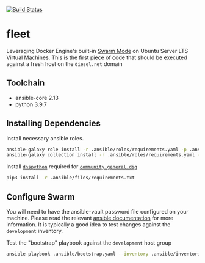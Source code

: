 [![Build Status](https://drone.kiwi-labs.net/api/badges/Diesel-Net/fleet/status.svg)](https://drone.kiwi-labs.net/Diesel-Net/fleet)

# fleet
Leveraging Docker Engine's built-in [Swarm Mode](https://docs.docker.com/engine/swarm/) on Ubuntu Server LTS Virtual Machines. This is the first piece of code that should be executed against a fresh host on the `diesel.net` domain

## Toolchain

- ansible-core 2.13
- python 3.9.7

## Installing Dependencies

Install necessary ansible roles.
```bash
ansible-galaxy role install -r .ansible/roles/requirements.yaml -p .ansible/roles --force
ansible-galaxy collection install -r .ansible/roles/requirements.yaml --force
```

Install [`dnspython`](https://www.dnspython.org/) required for [`community.general.dig`](https://docs.ansible.com/ansible/latest/collections/community/general/dig_lookup.html)
```bash
pip3 install -r .ansible/files/requirements.txt
```

## Configure Swarm

You will need to have the ansible-vault password file configured on your machine. Please read the relevant [ansible documentation](https://docs.ansible.com/ansible/latest/user_guide/vault.html#setting-a-default-password-source) for more information. It is typically a good idea to test changes against the `development` inventory.


Test the "bootstrap" playbook against the `development` host group
```bash
ansible-playbook .ansible/bootstrap.yaml --inventory .ansible/inventories/proxmox.yaml --limit development
```
